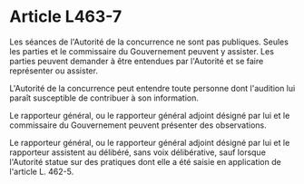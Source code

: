 # Article L463-7

Les séances de l'Autorité de la concurrence ne sont pas publiques. Seules les parties et le commissaire du Gouvernement peuvent y assister. Les parties peuvent demander à être entendues par l'Autorité et se faire représenter ou assister.

L'Autorité de la concurrence peut entendre toute personne dont l'audition lui paraît susceptible de contribuer à son information.

Le rapporteur général, ou le rapporteur général adjoint désigné par lui et le commissaire du Gouvernement peuvent présenter des observations.

Le rapporteur général, ou le rapporteur général adjoint désigné par lui et le rapporteur assistent au délibéré, sans voix délibérative, sauf lorsque l'Autorité statue sur des pratiques dont elle a été saisie en application de l'article L. 462-5.
